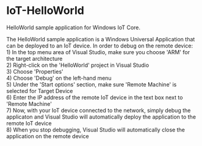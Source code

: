 # IoT-HelloWorld
HelloWorld sample application for Windows IoT Core.

The HelloWorld sample application is a Windows Universal Application that can be deployed to an IoT device.  In order to debug on the remote device:  
    1) In the top menu area of Visual Studio, make sure you choose 'ARM' for the target architecture  
    2) Right-click on the 'HelloWorld' project in Visual Studio  
    3) Choose 'Properties'  
    4) Choose 'Debug' on the left-hand menu  
    5) Under the 'Start options' section, make sure 'Remote Machine' is selected for Target Device  
    6) Enter the IP address of the remote IoT device in the text box next to 'Remote Machine'  
    7) Now, with your IoT device connected to the network, simply debug the applicaton and Visual Studio will automatically deploy the application to the remote IoT device  
    8) When you stop debugging, Visual Studio will automatically close the application on the remote device